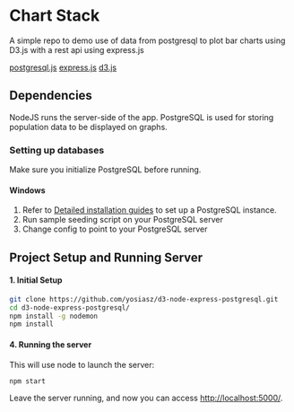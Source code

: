 # Chart Stack
A simple repo to demo use of data from postgresql to plot
bar charts using D3.js with a rest api using express.js

[postgresql.js](https://www.npmjs.com/package/mssql)
[express.js](https://www.npmjs.com/package/express)
[d3.js](https://www.npmjs.com/package/d3)

## Dependencies
NodeJS runs the server-side of the app. PostgreSQL is used for storing population data to be displayed on graphs.

### Setting up databases
Make sure you initialize PostgreSQL before running. 

#### Windows

1. Refer to [Detailed installation guides](https://wiki.postgresql.org/wiki/Detailed_installation_guides) to set up a PostgreSQL instance.
2. Run sample seeding script on your PostgreSQL server
3. Change config to point to your PostgreSQL server

## Project Setup and Running Server
#### 1. Initial Setup
```bash
git clone https://github.com/yosiasz/d3-node-express-postgresql.git
cd d3-node-express-postgresql/
npm install -g nodemon
npm install
```

#### 4. Running the server
This will use node to launch the server:
```bash
npm start
```

Leave the server running, and now you can access [http://localhost:5000/](http://localhost:5000/).
